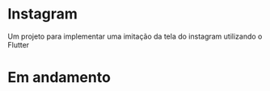 # Instagram

Um projeto para implementar uma imitação da tela do instagram utilizando o Flutter

# Em andamento
